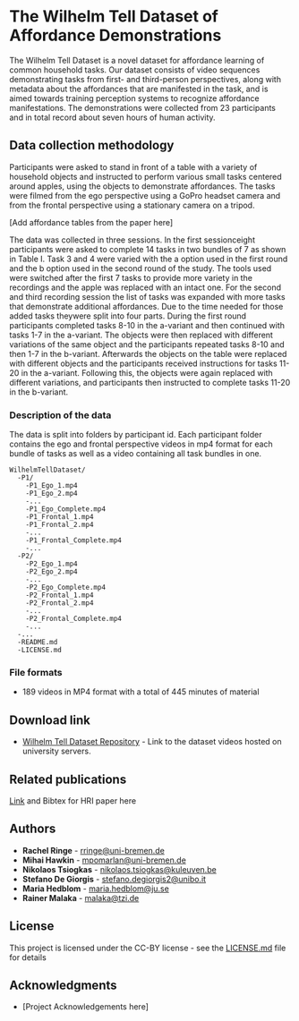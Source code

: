 # The Wilhelm Tell Dataset of Affordance Demonstrations

The Wilhelm Tell Dataset is a novel dataset for affordance learning of common household tasks. Our dataset consists of video sequences demonstrating tasks from first- and third-person perspectives, along with metadata about the affordances that are manifested in the task, and is aimed towards training perception systems to recognize affordance manifestations.  The demonstrations were collected from 23 participants and in total record about seven hours of human activity.

## Data collection methodology

Participants were asked to stand in front of a table with a variety of household objects and instructed to perform various small tasks centered around apples, using the objects
to demonstrate affordances. The tasks were filmed from the ego perspective using a GoPro headset camera and from the frontal perspective using a stationary camera on a tripod.

[Add affordance tables from the paper here]

The data was collected in three sessions. In the first sessionceight participants were asked to complete 14 tasks in two bundles of 7 as shown in Table I. Task 3 and 4 were varied with the a option used in the first round and the b option used in the second round of the study. The tools used were switched after the first 7 tasks to provide more variety in the recordings and the apple was replaced with an intact one.
For the second and third recording session the list of tasks was expanded with more tasks that demonstrate additional affordances. Due to the time needed for those added tasks theywere split into four parts. During the first round participants completed tasks 8-10 in the a-variant and then continued with tasks 1-7 in the a-variant. The objects were then replaced with different variations of the same object and the participants repeated tasks 8-10 and then 1-7 in the b-variant. Afterwards the objects on the table were replaced with different objects and the participants received instructions for tasks 11-20 in the a-variant. Following this, the objects were again replaced with different variations, and participants then instructed to
complete tasks 11-20 in the b-variant.

### Description of the data

The data is split into folders by participant id. Each participant folder contains the ego and frontal perspective videos in mp4 format for each bundle of tasks as well as a video containing all task bundles in one.

```
WilhelmTellDataset/
  -P1/
    -P1_Ego_1.mp4
    -P1_Ego_2.mp4
    -...
    -P1_Ego_Complete.mp4
    -P1_Frontal_1.mp4
    -P1_Frontal_2.mp4
    -...
    -P1_Frontal_Complete.mp4
    -...
  -P2/
    -P2_Ego_1.mp4
    -P2_Ego_2.mp4
    -...
    -P2_Ego_Complete.mp4
    -P2_Frontal_1.mp4
    -P2_Frontal_2.mp4
    -...
    -P2_Frontal_Complete.mp4
    -...   
  -...
  -README.md
  -LICENSE.md

```

### File formats

- 189 videos in MP4 format with a total of 445 minutes of material

## Download link

* [Wilhelm Tell Dataset Repository](https://nc.uni-bremen.de/index.php/s/3prZnQBz7pL8M2i) - Link to the dataset videos hosted on university servers.

## Related publications

[Link]() and Bibtex for HRI paper here

## Authors

* **Rachel Ringe** - rringe@uni-bremen.de 
* **Mihai Hawkin** - mpomarlan@uni-bremen.de
* **Nikolaos Tsiogkas** - nikolaos.tsiogkas@kuleuven.be
* **Stefano De Giorgis** - stefano.degiorgis2@unibo.it
* **Maria Hedblom** - maria.hedblom@ju.se
* **Rainer Malaka** - malaka@tzi.de

## License

This project is licensed under the CC-BY license - see the [LICENSE.md](LICENSE.md) file for details

## Acknowledgments

* [Project Acknowledgements here]
